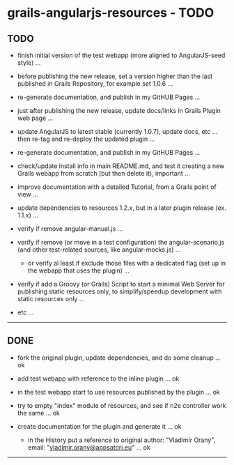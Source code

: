 grails-angularjs-resources - TODO
=================================

TODO
----

- finish initial version of the test webapp (more aligned to AngularJS-seed style) ...
- before publishing the new release, set a version higher than the last published in Grails Repository, for example set 1.0.6 ...
- re-generate documentation, and publish in my GitHUB Pages ...

- just after publishing the new release, update docs/links in Grails Plugin web page ...

- update AngularJS to latest stable (currently 1.0.7), update docs, etc ... then re-tag and re-deploy the updated plugin ...
- re-generate documentation, and publish in my GitHUB Pages ...
- check/update install info in main README.md, and test it creating a new Grails webapp from scratch (but then delete it), important ...
- improve documentation with a detailed Tutorial, from a Grails point of view ...


- update dependencies to resources 1.2.x, but in a later plugin release (ex. 1.1.x) ...

- verify if remove angular-manual.js ...
- verify if remove (or move in a test configuration) the angular-scenario.js (and other test-related sources, like angular-mocks.js) ...
	- or verify al least if exclude those files with a dedicated flag (set up in the webapp that uses the plugin) ...

- verify if add a Groovy (or Grails) Script to start a minimal Web Server for publishing static resources only, 
  to simplify/speedup development with static resources only ...


- etc ...

---------------


DONE
----

- fork the original plugin, update dependencies, and do some cleanup ... ok
- add test webapp with reference to the inline plugin ... ok

- in the test webapp start to use resources published by the plugin ... ok

- try to empty "index" module of resources, and see if n2e controller work the same ... ok

- create documentation for the plugin and generate it ... ok
	- in the History put a reference to original author: "Vladimír Oraný", email: "vladimir.orany@appsatori.eu" ... ok


---------------
